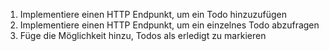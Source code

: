1. Implementiere einen HTTP Endpunkt, um ein Todo hinzuzufügen
2. Implementiere einen HTTP Endpunkt, um ein einzelnes Todo abzufragen
3. Füge die Möglichkeit hinzu, Todos als erledigt zu markieren